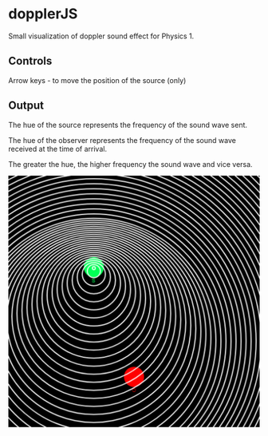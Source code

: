 # dopplerJS
Small visualization of doppler sound effect for Physics 1.

## Controls
Arrow keys - to move the position of the source (only)

## Output
The hue of the source represents the frequency of the sound wave sent.

The hue of the observer represents the frequency of the sound wave received at the time of arrival.

The greater the hue, the higher frequency the sound wave and vice versa.

![Screenshot](screenshot.png)
